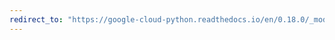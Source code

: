 ```yaml
---
redirect_to: "https://google-cloud-python.readthedocs.io/en/0.18.0/_modules/gcloud/pubsub/client.html"
---
```

